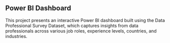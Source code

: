 ## Power BI Dashboard
This project presents an interactive Power BI dashboard built using the Data Professional Survey Dataset, which captures insights from data professionals across various job roles, experience levels, countries, and industries. 

